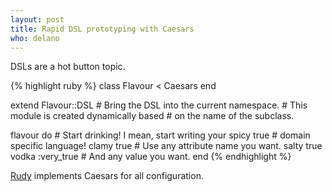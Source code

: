 ```yaml
---
layout: post
title: Rapid DSL prototyping with Caesars
who: delano
---
```


DSLs are a hot button topic. 

{% highlight ruby %}
class Flavour < Caesars 
end

extend Flavour::DSL     # Bring the DSL into the current namespace. 
                        # This module is created dynamically based
                        # on the name of the subclass.
                             
flavour do              # Start drinking! I mean, start writing your
  spicy true            # domain specific language! 
  clamy true            # Use any attribute name you want.
  salty true
  vodka :very_true      # And any value you want. 
end
{% endhighlight %}


[Rudy](http://solutious.com/products/rudy/) implements Caesars for all configuration. 




